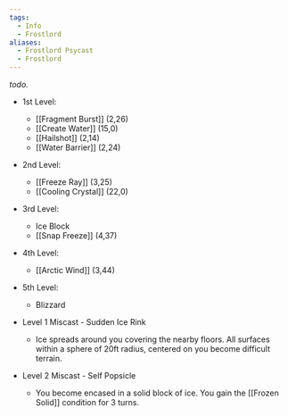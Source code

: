 ```yaml
---
tags:
  - Info
  - Frostlord
aliases:
  - Frostlord Psycast
  - Frostlord
---
```

*todo.*

- 1st Level:
	- [[Fragment Burst]] (2,26)
	- [[Create Water]] (15,0)
	- [[Hailshot]] (2,14)
	- [[Water Barrier]] (2,24)
- 2nd Level:
	- [[Freeze Ray]] (3,25)
	- [[Cooling Crystal]] (22,0)
- 3rd Level:
	- Ice Block
	- [[Snap Freeze]] (4,37)
- 4th Level:
	- [[Arctic Wind]] (3,44)
- 5th Level:
	- Blizzard

- Level 1 Miscast - Sudden Ice Rink
	- Ice spreads around you covering the nearby floors. All surfaces within a sphere of 20ft radius, centered on you become difficult terrain.
- Level 2 Miscast - Self Popsicle
	- You become encased in a solid block of ice. You gain the [[Frozen Solid]] condition for 3 turns.
